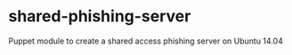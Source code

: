 # shared-phishing-server #

Puppet module to create a shared access phishing server on Ubuntu 14.04
